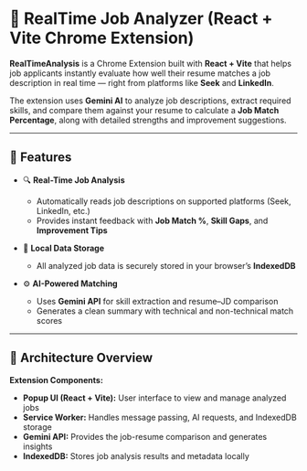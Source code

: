 # 🧠 RealTime Job Analyzer (React + Vite Chrome Extension)

**RealTimeAnalysis** is a Chrome Extension built with **React + Vite** that helps job applicants instantly evaluate how well their resume matches a job description in real time — right from platforms like **Seek** and **LinkedIn**.

The extension uses **Gemini AI** to analyze job descriptions, extract required skills, and compare them against your resume to calculate a **Job Match Percentage**, along with detailed strengths and improvement suggestions.

---

## 🚀 Features

- 🔍 **Real-Time Job Analysis**
  - Automatically reads job descriptions on supported platforms (Seek, LinkedIn, etc.)
  - Provides instant feedback with **Job Match %**, **Skill Gaps**, and **Improvement Tips**

- 💾 **Local Data Storage**
  - All analyzed job data is securely stored in your browser’s **IndexedDB**

- ⚙️ **AI-Powered Matching**
  - Uses **Gemini API** for skill extraction and resume–JD comparison
  - Generates a clean summary with technical and non-technical match scores

---

## 🧩 Architecture Overview

**Extension Components:**

- **Popup UI (React + Vite):** User interface to view and manage analyzed jobs  
- **Service Worker:** Handles message passing, AI requests, and IndexedDB storage  
- **Gemini API:** Provides the job-resume comparison and generates insights  
- **IndexedDB:** Stores job analysis results and metadata locally  

